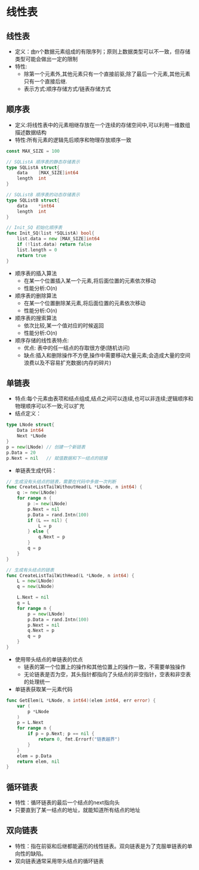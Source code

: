 # 线性表

## 线性表
- 定义：由n个数据元素组成的有限序列；原则上数据类型可以不一致，但存储类型可能会做出一定的限制
- 特性:
    - 除第一个元素外,其他元素只有一个直接前驱;除了最后一个元素,其他元素只有一个直接后继.
    - 表示方式:顺序存储方式/链表存储方式

## 顺序表
- 定义:将线性表中的元素相继存放在一个连续的存储空间中,可以利用一维数组描述数据结构
- 特性:所有元素的逻辑先后顺序和物理存放顺序一致
```go
const MAX_SIZE = 100

// SQListA 顺序表的静态存储表示
type SQListA struct{
    data    [MAX_SIZE]int64
    length  int
}

// SQListB 顺序表的动态存储表示
type SQListB struct{
    data    *int64
    length  int
}

// Init_SQ 初始化顺序表
func Init_SQ(list *SQListA) bool{
    list.data = new [MAX_SIZE]int64
    if (!list.data) return false
    list.length = 0
    return true
}
```
- 顺序表的插入算法
    - 在某一个位置插入某一个元素,将后面位置的元素依次移动
    - 性能分析:O(n)
- 顺序表的删除算法
    - 在某一个位置删除某元素,将后面位置的元素依次移动
    - 性能分析:O(n)
- 顺序表的搜索算法
    - 依次比较,某一个值对应的时候返回
    - 性能分析:O(n)
- 顺序存储的线性表特点:
    - 优点: 表中的任一结点的存取很方便(随机访问)
    - 缺点:插入和删除操作不方便,操作中需要移动大量元素;会造成大量的空间浪费以及不容易扩充数据(内存的碎片)

## 单链表
- 特点:每个元素由表项和结点组成,结点之间可以连续,也可以非连续;逻辑顺序和物理顺序可以不一致;可以扩充
- 结点定义：
```go
type LNode struct{
    Data int64
    Next *LNode
}
p = new(LNode) // 创建一个新链表
p.Data = 20
p.Next = nil   // 赋值数据和下一结点的链接
```
- 单链表生成代码：
```go
// 生成没有头结点的链表，需要在代码中多做一次判断
func CreateListTailWithoutHead(L *LNode, n int64) {
    q := new(LNode)
    for range n {
        p := new(LNode)
        p.Next = nil
        p.Data = rand.Intn(100)
        if (L == nil) {
            L = p
        } else {
            q.Next = p
        }
        q = p
    }
}

// 生成有头结点的链表
func CreateListTailWithHead(L *LNode, n int64) {
    L = new(LNode)
    q = new(LNode)

    L.Next = nil
    q = L
    for range n {
        p = new(LNode)
        p.Data = rand.Intn(100)
        p.Next = nil
        q.Next = p
        q = p
    }
}
```
- 使用带头结点的单链表的优点
    - 链表的第一个位置上的操作和其他位置上的操作一致，不需要单独操作
    - 无论链表是否为空，其头指针都指向了头结点的非空指针，空表和非空表的处理统一
- 单链表获取某一元素代码
```go
func GetElem(L *LNode, n int64)(elem int64, err error) {
    var (
        p *LNode
    )
    p = L.Next
    for range n {
        if p = p.Next; p == nil {
            return 0, fmt.Errorf("链表越界")
        }
    }
    elem = p.Data
    return elem, nil
}

```

## 循环链表
- 特性：循环链表的最后一个结点的next指向头
- 只要直到了某一结点的地址，就能知道所有结点的地址

## 双向链表
- 特性：指在前驱和后继都能遍历的线性链表。双向链表是为了克服单链表的单向性的缺陷。
- 双向链表通常采用带头结点的循环链表